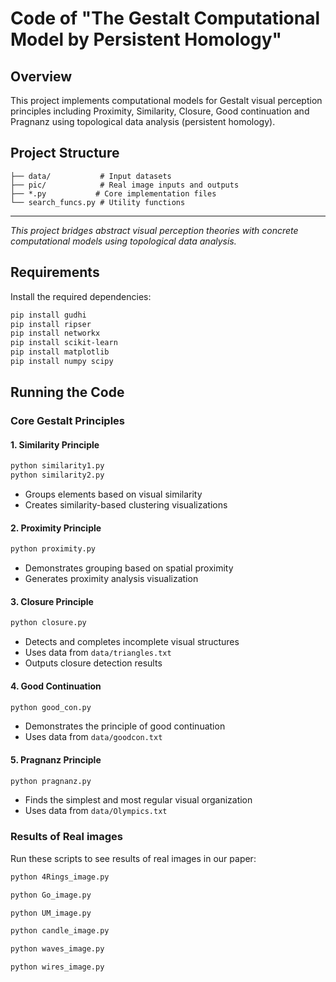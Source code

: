 # Code of "The Gestalt Computational Model by Persistent Homology"

## Overview

This project implements computational models for Gestalt visual perception principles including Proximity, Similarity, Closure, Good continuation and Pragnanz using topological data analysis (persistent homology).

## Project Structure

```
├── data/           # Input datasets
├── pic/            # Real image inputs and outputs
├── *.py           # Core implementation files
└── search_funcs.py # Utility functions
```

---

*This project bridges abstract visual perception theories with concrete computational models using topological data analysis.*

## Requirements

Install the required dependencies:

```bash
pip install gudhi
pip install ripser
pip install networkx
pip install scikit-learn
pip install matplotlib
pip install numpy scipy
```

## Running the Code

### Core Gestalt Principles

#### 1. Similarity Principle
```bash
python similarity1.py
python similarity2.py
```
- Groups elements based on visual similarity
- Creates similarity-based clustering visualizations
  
#### 2. Proximity Principle
```bash
python proximity.py
```
- Demonstrates grouping based on spatial proximity
- Generates proximity analysis visualization

#### 3. Closure Principle
```bash
python closure.py
```
- Detects and completes incomplete visual structures
- Uses data from `data/triangles.txt`
- Outputs closure detection results

#### 4. Good Continuation
```bash
python good_con.py
```
- Demonstrates the principle of good continuation
- Uses data from `data/goodcon.txt`

#### 5. Pragnanz Principle
```bash
python pragnanz.py
```
- Finds the simplest and most regular visual organization
- Uses data from `data/Olympics.txt`


### Results of Real images

Run these scripts to see results of real images in our paper:

```bash
python 4Rings_image.py

python Go_image.py

python UM_image.py

python candle_image.py

python waves_image.py

python wires_image.py
```
